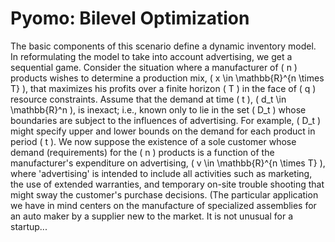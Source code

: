 # Pyomo: Bilevel Optimization

The basic components of this scenario define a dynamic inventory model. In reformulating the model to take into account advertising, we get a sequential game. Consider the situation where a manufacturer of \( n \) products wishes to determine a production mix, \( x \in \mathbb{R}^{n \times T} \), that maximizes his profits over a finite horizon \( T \) in the face of \( q \) resource constraints. Assume that the demand at time \( t \), \( d_t \in \mathbb{R}^n \), is inexact; i.e., known only to lie in the set \( D_t \) whose boundaries are subject to the influences of advertising. For example, \( D_t \) might specify upper and lower bounds on the demand for each product in period \( t \). We now suppose the existence of a sole customer whose demand (requirements) for the \( n \) products is a function of the manufacturer's expenditure on advertising, \( v \in \mathbb{R}^{n \times T} \), where 'advertising' is intended to include all activities such as marketing, the use of extended warranties, and temporary on-site trouble shooting that might sway the customer's purchase decisions. (The particular application we have in mind centers on the manufacture of specialized assemblies for an auto maker by a supplier new to the market. It is not unusual for a startup...

